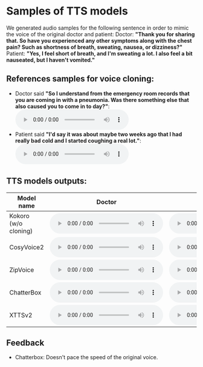 # Samples of TTS models

We generated audio samples for the following sentence in order to mimic the voice of the original doctor and patient:
Doctor: **"Thank you for sharing that. So have you experienced any other symptoms along with the chest pain? Such as shortness of breath, sweating, nausea, or dizziness?"**
Patient: **"Yes, I feel short of breath, and I'm sweating a lot. I also feel a bit nauseated, but I haven't vomited."**

## References samples for voice cloning:
- Doctor said **"So I understand from the emergency room records that you are coming in with a pneumonia. Was there something else that also caused you to come in to day?"**: <audio controls><source src="https://huggingface.co/datasets/Play-Your-Part/SamplesTTS/resolve/main/doctor_en_reference.wav" type="audio/wav"></audio>
- Patient said **"I'd say it was about maybe two weeks ago that I had really bad cold and I started coughing a real lot."**: <audio controls><source src="https://huggingface.co/datasets/Play-Your-Part/SamplesTTS/resolve/main/patient_en_reference.wav" type="audio/wav"></audio>

## TTS models outputs:

| Model name  | Doctor | Patient |
|-------------|--------|---------|
|  Kokoro (w/o cloning)     |  <audio controls><source src="https://huggingface.co/datasets/Play-Your-Part/SamplesTTS/resolve/main/kokoro_doctor.wav" type="audio/wav"></audio>      |  <audio controls><source src="https://huggingface.co/datasets/Play-Your-Part/SamplesTTS/resolve/main/kokoro_patient.wav" type="audio/wav"></audio>       |
|  CosyVoice2 | <audio controls><source src="https://huggingface.co/datasets/Play-Your-Part/SamplesTTS/resolve/main/cosyvoice2_doctor.wav" type="audio/wav"></audio>       | <audio controls><source src="https://huggingface.co/datasets/Play-Your-Part/SamplesTTS/resolve/main/cosyvoice2_patient.wav" type="audio/wav"></audio>        |
|  ZipVoice   | <audio controls><source src="https://huggingface.co/datasets/Play-Your-Part/SamplesTTS/resolve/main/zipvoice_doctor.wav" type="audio/wav"></audio>       | <audio controls><source src="https://huggingface.co/datasets/Play-Your-Part/SamplesTTS/resolve/main/zipvoice_patient.wav" type="audio/wav"></audio>        |
|  ChatterBox   | <audio controls><source src="https://huggingface.co/datasets/Play-Your-Part/SamplesTTS/resolve/main/chatterbox_clone_doctor.wav" type="audio/wav"></audio>       | <audio controls><source src="https://huggingface.co/datasets/Play-Your-Part/SamplesTTS/resolve/main/chatterbox_clone_patient.wav" type="audio/wav"></audio>        |
|  XTTSv2   | <audio controls><source src="https://huggingface.co/datasets/Play-Your-Part/SamplesTTS/resolve/main/xttsv2_clone_doctor.wav" type="audio/wav"></audio>       | <audio controls><source src="https://huggingface.co/datasets/Play-Your-Part/SamplesTTS/resolve/main/xttsv2_clone_patient.wav" type="audio/wav"></audio>        |

## Feedback

- Chatterbox: Doesn't pace the speed of the original voice.
